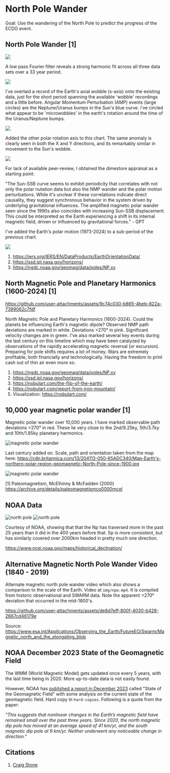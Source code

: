 # North Pole Wander

Goal: Use the wandering of the North Pole to predict the progress of the ECDO event.

## North Pole Wander [1]

![](img/npw.jpg)

A low pass Fourier filter reveals a strong harmonic fit across all three data sets over a 33 year period.

![](img/fourier.jpg)

I've overlaid a record of the Earth's axial wobble (x-axis) onto the existing data,  just for the short period spanning the available 'wobble' recordings and a little before. Angular Momentum Perturbation (AMP) events (large circles) are the Neptune/Uranus bumps in the Sun's blue curve. i've circled what appear to be 'microwobbles' in the earth's rotation around the time of the Uranus/Neptune bumps.

![](img/nmp.jpg)

Added the other polar rotation axis to this chart. The same anomaly is clearly seen in both the X and Y directions, and its remarkably similar in movement to the Sun's wobble.

![](img/nmp2.jpg)

For lack of available peer-review, I obtained the dimestore appraisal as a starting point: 

"The Sun-SSB curve seems to exhibit periodicity that correlates with not only the polar nutation data but also the NMP wander and the polar motion perturbations. While it's unclear if these correlations indicate direct causality, they suggest synchronous behavior in the system driven by underlying gravitational influences. The amplified magnetic polar wander seen since the 1990s also coincides with increasing Sun-SSB displacement. This could be interpreted as the Earth experiencing a shift in its internal magnetic field, driven or influenced by gravitational forces." - GPT

I've added the Earth's polar motion (1973-2024) to a sub-period of the previous chart. 

![](img/nmp3.jpg)

1. https://iers.org/IERS/EN/DataProducts/EarthOrientationData/
2. https://ssd.jpl.nasa.gov/horizons/
3. https://ngdc.noaa.gov/geomag/data/poles/NP.xy

## North Magnetic Pole and Planetary Harmonics (1600-2024) [1]

https://github.com/user-attachments/assets/9c74c030-b865-4beb-822a-7399062c7fdf

North Magnetic Pole and Planetary Harmonics (1600-2024). Could the planets be influencing Earth's magnetic dipole? Observed NMP path deviations are marked in white. Deviations >270° in pink. Significant velocity changes are in green. I've also marked several key events during the last century on this timeline which may have been catalyzed by observations of the rapidly accelerating magnetic reversal (or excursion). Preparing for pole shifts requires a lot of money. Wars are extremely profitable, both financially and technologically. Having the freedom to print cash out of thin air even more so.

1. https://ngdc.noaa.gov/geomag/data/poles/NP.xy
2. https://ssd.jpl.nasa.gov/horizons/
3. https://nobulart.com/the-flip-of-the-earth/
4. https://nobulart.com/report-from-iron-mountain/
5. Visualization: https://nobulart.com/

## 10,000 year magnetic polar wander [1]

Magnetic polar wander over 10,000 years. I have marked observable path deviations >270° in red. These lie very close to the 2nd/9.25ky, 5th/3.7ky and 10th/1.85ky planetary harmonics.

![magnetic polar wander](img/magnetic-polar-wander.jpg "magnetic polar wander")

Last century added on. Scale, path and orientation taken from the map here: https://cdn.britannica.com/13/204113-050-65ADC340/Map-Earth's-northern-polar-region-geomagnetic-North-Pole-since-1900.jpg

![magnetic polar wander](img/magnetic-polar-wander2.jpg "magnetic polar wander")

[1] Paleomagnetism, McElhinny & McFadden (2000) https://archive.org/details/paleomagnetismco0000mcel

## NOAA Data

![north pole](img/npw1.jpg "north pole")
![north pole](img/npw2.jpg "north pole")

Courtesy of NOAA, showing that that the Np has traversed more in the past 25 years than it did in the 400 years before that. Sp is more consistent, but has similarly covered over 2000km headed in pretty much one direction.

https://www.ncei.noaa.gov/maps/historical_declination/

## Alternative Magnetic North Pole Wander Video (1840 - 2019)

Alternate magnetic north pole wander video which also shows a comparison to the scale of the Earth. Video at `img/npw.mp4`. It is compiled from historic observational and SWARM data. Note the apparent >270° deviation that occurred in the mid-1800's.

https://github.com/user-attachments/assets/de8d7eff-800f-4030-b428-2667cd46179e

Source: https://www.esa.int/Applications/Observing_the_Earth/FutureEO/Swarm/Magnetic_north_and_the_elongating_blob

## NOAA December 2023 State of the Geomagnetic Field

The WMM (World Magnetic Model) gets updated once every 5 years, with the last time being in 2020. More up-to-date data is not easily found.

However, NOAA has [published a report in December 2023](https://www.ncei.noaa.gov/sites/g/files/anmtlf171/files/2023-12/WMM_Annual_Report_2023.pdf) called "State of the Geomagnetic Field" with some analysis on the current state of the geomagnetic field. Hard copy in `hard-copies`. Following is a quote from the paper:

*"This suggests that nonlinear changes in the Earth’s magnetic field have remained small over the past three years. Since 2020, the north magnetic dip pole has moved at an average speed of 41 km/yr, and the south magnetic dip pole at 9 km/yr. Neither underwent any noticeable change in direction."*

## Citations

1. [Craig Stone](https://nobulart.com)